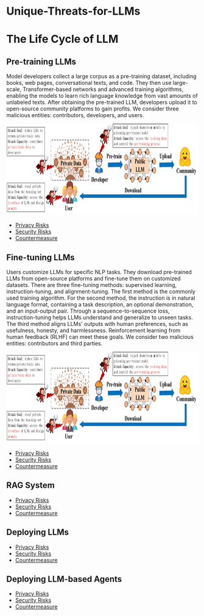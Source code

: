 # Unique-Threats-for-LLMs

# The Life Cycle of LLM

## Pre-training LLMs
Model developers collect a large corpus as a pre-training dataset, including books, web pages, conversational texts, and code. They then use large-scale, Transformer-based networks and advanced training algorithms, enabling the models to learn rich language knowledge from vast amounts of unlabeled texts. After obtaining the pre-trained LLM, developers upload it to open-source community platforms to gain profits. We consider three malicious entities: contributors, developers, and users.
<p align="center">
    <img src="./img/pre_train.png" alt="pre_train" width="900" height="240">
</p>

* [Privacy Risks](./img/pre_train.png)
* [Security Risks](./img/pre_train.png)
* [Countermeasure](./img/pre_train.png)

## Fine-tuning LLMs
Users customize LLMs for specific NLP tasks. They download pre-trained LLMs from open-source platforms and fine-tune them on customized datasets. There are three fine-tuning methods: supervised learning, instruction-tuning, and alignment-tuning. The first method is the commonly used training algorithm. For the second method, the instruction is in natural language format, containing a task description, an optional demonstration, and an input-output pair. Through a sequence-to-sequence loss, instruction-tuning helps LLMs understand and generalize to unseen tasks. The third method aligns LLMs' outputs with human preferences, such as usefulness, honesty, and harmlessness. Reinforcement learning from human feedback (RLHF) can meet these goals. We consider two malicious entities: contributors and third parties.
<p align="center">
    <img src="./img/pre_train.png" alt="pre_train" width="900" height="240">
</p>

* [Privacy Risks](./img/pre_train.png)
* [Security Risks](./img/pre_train.png)
* [Countermeasure](./img/pre_train.png)

## RAG System

* [Privacy Risks](./img/pre_train.png)
* [Security Risks](./img/pre_train.png)
* [Countermeasure](./img/pre_train.png)

## Deploying LLMs

* [Privacy Risks](./img/pre_train.png)
* [Security Risks](./img/pre_train.png)
* [Countermeasure](./img/pre_train.png)

## Deploying LLM-based Agents

* [Privacy Risks](./img/pre_train.png)
* [Security Risks](./img/pre_train.png)
* [Countermeasure](./img/pre_train.png)
